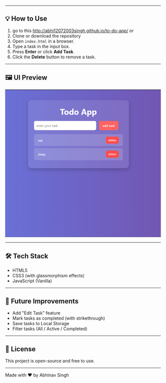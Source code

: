 
---

## 💡 How to Use

1. go to this http://abhi12072003singh.github.io/to-do-app/ or
1. Clone or download the repository
2. Open `index.html` in a browser.
3. Type a task in the input box.
4. Press **Enter** or click **Add Task**.
5. Click the **Delete** button to remove a task.

---

## 🖼️ UI Preview

![Todo App Preview](./image.png)

---

## 🛠️ Tech Stack

- HTML5
- CSS3 (with glassmorphism effects)
- JavaScript (Vanilla)

---

## 📌 Future Improvements

- Add "Edit Task" feature
- Mark tasks as completed (with strikethrough)
- Save tasks to Local Storage
- Filter tasks (All / Active / Completed)

---

## 📃 License

This project is open-source and free to use.

---

Made with ❤️ by Abhinav Singh
